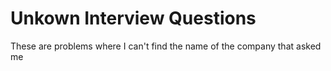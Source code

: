 # Unkown Interview Questions

These are problems where I can't find the name of the company that asked me
